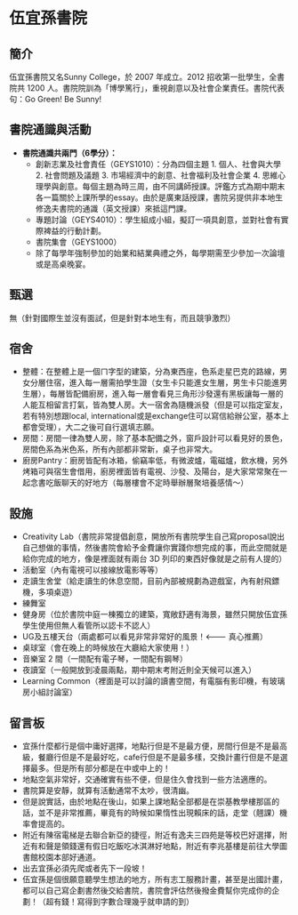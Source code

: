 # 伍宜孫書院

## 簡介

伍宜孫書院又名Sunny College，於 2007 年成立。2012 招收第一批學生，全書院共 1200 人。書院院訓為「博學篤行」，重視創意以及社會企業責任。書院代表句：Go Green! Be Sunny!

## 書院通識與活動

* **書院通識共兩門（6學分）：**
  * 創新志業及社會責任（GEYS1010）：分為四個主題 1. 個人、社會與大學 2. 社會問題及議題 3. 市場經濟中的創意、社會福利及社會企業 4. 思維心理學與創意。每個主題為時三周，由不同講師授課。評鑑方式為期中期末各一篇關於上課所學的essay。由於是廣東話授課，書院另提供非本地生修逸夫書院的通識（英文授課）來抵這門課。
  * 專題討論（GEYS4010）：學生組成小組，擬訂一項具創意，並對社會有實際裨益的行動計劃。
  * 書院集會（GEYS1000）
  * 除了每學年強制參加的始業和結業典禮之外，每學期需至少參加一次論壇或是高桌晚宴。

## 甄選

無（針對國際生並沒有面試，但是針對本地生有，而且競爭激烈）

## 宿舍

* 整體：在整體上是一個ㄇ字型的建築，分為東西座，色系走星巴克的路線，男女分層住宿，進入每一層需拍學生證（女生卡只能進女生層，男生卡只能進男生層），每層皆配備廚房，進入每一層會看見三角形沙發還有黑板讓每一層的人能互相留言打氣，皆為雙人房。大一宿舍為隨機派發（但是可以指定室友，若有特別想跟local, international或是exchange住可以寫信給辦公室，基本上都會受理），大二之後可自行選填志願。
* 房間：房間一律為雙人房，除了基本配備之外，窗戶設計可以看見好的景色，房間色系為米色系，所有內部都非常新，桌子也非常大。
* 廚房Pantry：廚房皆配有冰箱，偷竊率低，有微波爐，電磁爐，飲水機，另外烤箱可與宿生會借用，廚房裡面皆有電視、沙發、及陽台，是大家常常聚在一起念書吃飯聊天的好地方（每層樓會不定時舉辦層聚培養感情～）

## 設施

* Creativity Lab（書院非常提倡創意，開放所有書院學生自己寫proposal說出自己想做的事情，然後書院會給予金費讓你實踐你想完成的事，而此空間就是給你完成的地方，像是裡面就有兩台 3D 列印的東西好像就是之前有人提的）
* 活動室（內有電視可以接線放電影等等）
* 走讀生舍堂（給走讀生的休息空間，目前內部被規劃為遊戲室，內有射飛鏢機，多項桌遊）
* 練舞室
* 健身房（位於書院中庭一棟獨立的建築，寬敞舒適有海景，雖然只開放伍宜孫學生使用但無人看管所以認卡不認人）
* UG及五樓天台（兩處都可以看見非常非常好的風景！&lt;--- 真心推薦）
* 桌球室（會在晚上的時候放在大廳給大家使用！）
* 音樂室 2 間（一間配有電子琴，一間配有鋼琴）
* 夜讀室（一般開放到凌晨兩點，期中期末考附近則全天候可以進入）
* Learning Common（裡面是可以討論的讀書空間，有電腦有影印機，有玻璃房小組討論室）

## 留言板

* 宜孫什麼都行是個中庸好選擇，地點行但是不是最方便，房間行但是不是最高級，餐廳行但是不是最好吃，cafe行但是不是最多樣，交換計畫行但是不是選擇最多。但是所有部分都是在中或中上的！
* 地點空氣非常好，交通確實有些不便，但是住久會找到一些方法適應的。
* 書院算是安靜，就算有活動通常不太吵，很清幽。
* 但是說實話，由於地點在後山，如果上課地點全部都是在崇基教學樓那區的話，並不是非常推薦，畢竟有的時候如果惰性出現賴床的話，走堂（翹課）機率會提高的。
* 附近有陳宿電梯是去聯合新亞的捷徑，附近有逸夫三四苑是等校巴好選擇，附近有和聲是領錢還有假日吃飯吃冰淇淋好地點，附近有李兆基樓是前往大學圖書館校園本部好通道。
* 出去宜孫必須先爬或者先下一段坡！
* 伍宜孫是個很願意聽學生想法的地方，所有志工服務計畫，甚至是出國計畫，都可以自己寫企劃書然後交給書院，書院會評估然後撥金費幫你完成你的企劃！（超有錢！寫得到字數合理幾乎就申請的到）

